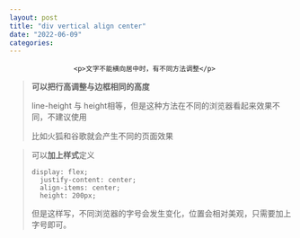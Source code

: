 ```yaml
---
layout: post
title: "div vertical align center"
date: "2022-06-09"
categories: 
---
```


                    <p>文字不能横向居中时，有不同方法调整</p> 
<blockquote> 
 <p><strong>可以把行高调整与边框相同的高度</strong></p> 
 <p>line-height 与 height相等，但是这种方法在不同的浏览器看起来效果不同，不建议使用</p> 
 <p>比如火狐和谷歌就会产生不同的页面效果</p> 
</blockquote> 
<blockquote> 
 <p>可以<strong>加上样式</strong>定义</p> 
 <pre><code>display: flex;
  justify-content: center;
  align-items: center;
  height: 200px;</code></pre> 
 <p>但是这样写，不同浏览器的字号会发生变化，位置会相对美观，只需要加上字号即可。</p> 
</blockquote>
                
